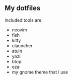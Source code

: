 ## My dotfiles

Included tools are:
- neovim
- fish
- kitty
- ulauncher
- atuin
- yazi
- btop
- eza
- my gnome theme that I use
